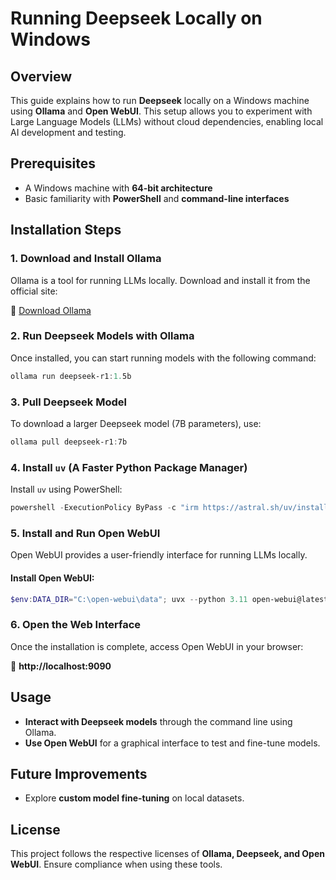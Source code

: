 # Running Deepseek Locally on Windows

## Overview
This guide explains how to run **Deepseek** locally on a Windows machine using **Ollama** and **Open WebUI**. This setup allows you to experiment with Large Language Models (LLMs) without cloud dependencies, enabling local AI development and testing.

## Prerequisites
- A Windows machine with **64-bit architecture**
- Basic familiarity with **PowerShell** and **command-line interfaces**

## Installation Steps

### 1. Download and Install Ollama
Ollama is a tool for running LLMs locally. Download and install it from the official site:

🔗 [Download Ollama](https://ollama.com/download/windows)

### 2. Run Deepseek Models with Ollama
Once installed, you can start running models with the following command:

```powershell
ollama run deepseek-r1:1.5b
```

### 3. Pull Deepseek Model
To download a larger Deepseek model (7B parameters), use:

```powershell
ollama pull deepseek-r1:7b
```

### 4. Install `uv` (A Faster Python Package Manager)
Install `uv` using PowerShell:

```powershell
powershell -ExecutionPolicy ByPass -c "irm https://astral.sh/uv/install.ps1 | iex"
```

### 5. Install and Run Open WebUI
Open WebUI provides a user-friendly interface for running LLMs locally.

#### Install Open WebUI:
```powershell
$env:DATA_DIR="C:\open-webui\data"; uvx --python 3.11 open-webui@latest serve
```

### 6. Open the Web Interface
Once the installation is complete, access Open WebUI in your browser:

🔗 **http://localhost:9090**

## Usage
- **Interact with Deepseek models** through the command line using Ollama.
- **Use Open WebUI** for a graphical interface to test and fine-tune models.

## Future Improvements
- Explore **custom model fine-tuning** on local datasets.

## License
This project follows the respective licenses of **Ollama, Deepseek, and Open WebUI**. Ensure compliance when using these tools.



